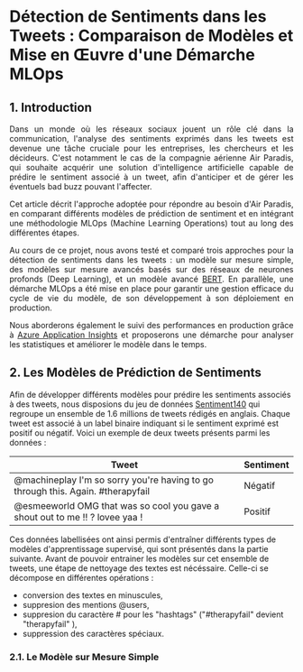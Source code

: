 # Détection de Sentiments dans les Tweets : Comparaison de Modèles et Mise en Œuvre d'une Démarche MLOps

## 1. Introduction

<p align="justify">
Dans un monde où les réseaux sociaux jouent un rôle clé dans la communication, l'analyse des sentiments exprimés dans les tweets est devenue une tâche cruciale pour les entreprises, les chercheurs et les décideurs. C'est notamment le cas de la compagnie aérienne Air Paradis, qui souhaite acquérir une solution d'intelligence artificielle capable de prédire le sentiment associé à un tweet, afin d'anticiper et de gérer les éventuels bad buzz pouvant l'affecter.
</p>

<p align="justify">
Cet article décrit l'approche adoptée pour répondre au besoin d'Air Paradis, en comparant différents modèles de prédiction de sentiment et en intégrant une méthodologie MLOps (Machine Learning Operations) tout au long des différentes étapes.
</p>

<p align="justify">
Au cours de ce projet, nous avons testé et comparé trois approches pour la détection de sentiments dans les tweets : un modèle sur mesure simple, des modèles sur mesure avancés basés sur des réseaux de neurones profonds (Deep Learning), et un modèle avancé <a href="https://huggingface.co/docs/transformers/model_doc/bert">BERT</a>. En parallèle, une démarche MLOps a été mise en place pour garantir une gestion efficace du cycle de vie du modèle, de son développement à son déploiement en production.
</p>

<p align="justify">
Nous aborderons également le suivi des performances en production grâce à
   <a href="https://learn.microsoft.com/fr-fr/azure/azure-monitor/app/app-insights-overview">Azure Application Insights</a> et proposerons une démarche pour analyser les statistiques et améliorer le modèle dans le temps.
</p>

## 2. Les Modèles de Prédiction de Sentiments

Afin de développer différents modèles pour prédire les sentiments associés à des tweets, nous disposions du jeu de données [Sentiment140](https://www.kaggle.com/datasets/kazanova/sentiment140) qui regroupe un ensemble de 1.6 millions de tweets rédigés en anglais. Chaque tweet est associé à un label binaire indiquant si le sentiment exprimé est positif ou négatif. Voici un exemple de deux tweets présents parmi les données :

   Tweet                                  | Sentiment   |
 |-----------------------------------------|-------------|
 | @machineplay I'm so sorry you're having to go through this. Again.  #therapyfail | Négatif     |
 | @esmeeworld  OMG that was so cool  you gave a shout out to me !! ? lovee yaa ! | Positif     |
 
Ces données labellisées ont ainsi permis d'entraîner différents types de modèles d'apprentissage supervisé, qui sont présentés dans la partie suivante. Avant de pouvoir entrainer les modèles sur cet ensemble de tweets, une étape de nettoyage des textes est nécéssaire. Celle-ci se décompose en différentes opérations :

 - conversion des textes en minuscules,
 - suppresion des mentions @users,
 - suppresion du caractère # pour les "hashtags" ("#therapyfail" devient "therapyfail" ),
 - suppression des caractères spéciaux.

### 2.1. Le Modèle sur Mesure Simple

